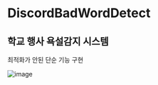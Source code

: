 # DiscordBadWordDetect
학교 행사 욕설감지 시스템
---
최적화가 안된 단순 기능 구현

![image](https://user-images.githubusercontent.com/35417717/133537209-b704cdb5-b3ec-434f-9e6c-a491d6fe43eb.png)
